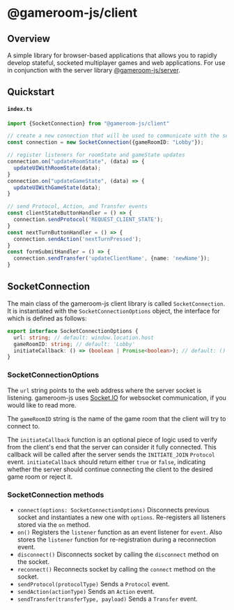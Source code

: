 # @gameroom-js/client

## Overview

A simple library for browser-based applications that allows you to rapidly develop stateful, socketed multiplayer games and web applications. For use in conjunction with the server library [@gameroom-js/server](https://github.com/jbierfeldt/gameroom-js/tree/master/packages/server).


## Quickstart

#### **`index.ts`**
```typescript
import {SocketConnection} from "@gameroom-js/client"

// create a new connection that will be used to communicate with the server via websockets
const connection = new SocketConnection({gameRoomID: "Lobby"});

// register listeners for roomState and gameState updates
connection.on("updateRoomState", (data) => {
  updateUIWithRoomState(data);
}
connection.on("updateGameState", (data) => {
  updateUIWithGameState(data);
}

// send Protocol, Action, and Transfer events
const clientStateButtonHandler = () => {
  connection.sendProtocol('REQUEST_CLIENT_STATE');
}
const nextTurnButtonHandler = () => {
  connection.sendAction('nextTurnPressed');
}
const formSubmitHandler = () => {
  connection.sendTransfer('updateClientName', {name: 'newName'});
}
```

## SocketConnection

The main class of the gameroom-js client library is called `SocketConnection`. It is instantiated with the `SocketConnectionOptions` object, the interface for which is defined as follows: 

```typescript
export interface SocketConnectionOptions {
  url: string; // default: window.location.host
  gameRoomID: string; // default: 'Lobby'
  initiateCallback: () => (boolean | Promise<boolean>); // default: () => true
}
```

### SocketConnectionOptions

The `url` string points to the web address where the server socket is listening. gameroom-js uses [Socket.IO](https://socket.io/docs/v4/client-api/#iourl) for websocket communication, if you would like to read more.

The `gameRoomID` string is the name of the game room that the client will try to connect to.

The `initiateCallback` function is an optional piece of logic used to verify from the client's end that the server can consider it fully connected. This callback will be called after the server sends the `INITIATE_JOIN` `Protocol` event. `initiateCallback` should return either `true` or `false`, indicating whether the server should continue connecting the client to the desired game room or reject it.

### SocketConnection methods

- `connect(options: SocketConnectionOptions)` Disconnects previous socket and instantiates a new one with `options`. Re-registers all listeners stored via the `on` method.
- `on()` Registers the `listener` function as an event listener for `event`. Also stores the `listener` function for re-registration during a reconnection event.
- `disconnect()` Disconnects socket by calling the `disconnect` method on the socket.
- `reconnect()` Reconnects socket by calling the `connect` method on the socket.
- `sendProtocol(protocolType)` Sends a `Protocol` event.
- `sendAction(actionType)` Sends an `Action` event.
- `sendTransfer(transferType, payload)` Sends a `Transfer` event.